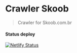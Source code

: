 # Crawler Skoob

> Crawler for Skoob.com.br

#### Status deploy
[![Netlify Status](https://api.netlify.com/api/v1/badges/fe72afcc-082f-40e6-adb2-473ff0379c7b/deploy-status)](https://app.netlify.com/sites/crawler-skoob/deploys)
